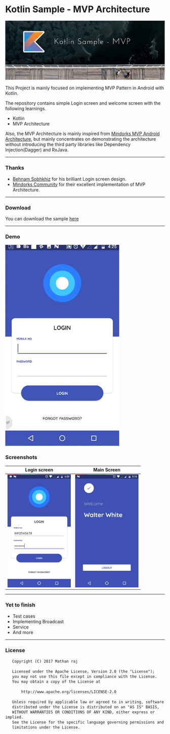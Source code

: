 # **Kotlin Sample - MVP Architecture**

![Image](img/banner.png)

This Project is mainly focused on implementing MVP Pattern in Android with Kotlin.

The repository contains simple Login screen and welcome screen with the following learnings.
    
* Kotlin
* MVP Architecture

Also, the MVP Architecture is mainly inspired from [Mindorks MVP Android Architecture](https://github.com/MindorksOpenSource/android-mvp-architecture), but mainly concentrates on demonstrating the architecture without introducing the third party libraries like Dependency Injection(Dagger) and RxJava.

----------

### Thanks ###  

* [Behnam Sobhkhiz](https://www.uplabs.com/behnamsobhkhiz) for his brilliant Login screen design.
* [Mindorks Community](http://github.com/mindorksOpenSource/) for their excellent implementation of MVP Architecture.

----------

### Download ###

You can download the sample [here](https://firebasestorage.googleapis.com/v0/b/friendly-chat-4a901.appspot.com/o/app-debug.apk?alt=media&token=654fccba-fbb5-44eb-9a0a-c06396f3e215)

----------

### Demo ###
![Image](img/screenflow.gif)

### Screenshots ###

Login screen                                  |  Main Screen                                 |  
:--------------------------------------------:|:--------------------------------------------:|
<img src="img/screenshot-1.png" width="200">  |<img src="img/screenshot-2.png" width="200">  |

---------

### Yet to finish ###

* Test cases
* Implementing Broadcast
* Service
* And more

---------

### License
```
   Copyright (C) 2017 Mathan raj

   Licensed under the Apache License, Version 2.0 (the "License");
   you may not use this file except in compliance with the License.
   You may obtain a copy of the License at

       http://www.apache.org/licenses/LICENSE-2.0

   Unless required by applicable law or agreed to in writing, software
   distributed under the License is distributed on an "AS IS" BASIS,
   WITHOUT WARRANTIES OR CONDITIONS OF ANY KIND, either express or implied.
   See the License for the specific language governing permissions and
   limitations under the License.
```
